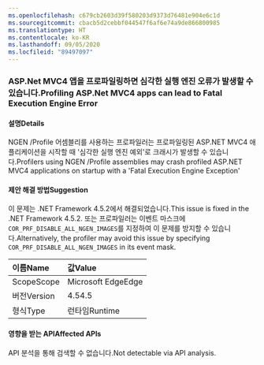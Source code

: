 ```yaml
---
ms.openlocfilehash: c679cb2603d39f580203d9373d76481e904e6c1d
ms.sourcegitcommit: cbacb5d2cebbf044547f6af6e74a9de866800985
ms.translationtype: HT
ms.contentlocale: ko-KR
ms.lasthandoff: 09/05/2020
ms.locfileid: "89497097"
---
```

### <a name="profiling-aspnet-mvc4-apps-can-lead-to-fatal-execution-engine-error"></a><span data-ttu-id="70ca4-101">ASP.Net MVC4 앱을 프로파일링하면 심각한 실행 엔진 오류가 발생할 수 있습니다.</span><span class="sxs-lookup"><span data-stu-id="70ca4-101">Profiling ASP.Net MVC4 apps can lead to Fatal Execution Engine Error</span></span>

#### <a name="details"></a><span data-ttu-id="70ca4-102">설명</span><span class="sxs-lookup"><span data-stu-id="70ca4-102">Details</span></span>

<span data-ttu-id="70ca4-103">NGEN /Profile 어셈블리를 사용하는 프로파일러는 프로파일링된 ASP.NET MVC4 애플리케이션을 시작할 때 '심각한 실행 엔진 예외'로 크래시가 발생할 수 있습니다.</span><span class="sxs-lookup"><span data-stu-id="70ca4-103">Profilers using NGEN /Profile assemblies may crash profiled ASP.NET MVC4 applications on startup with a 'Fatal Execution Engine Exception'</span></span>

#### <a name="suggestion"></a><span data-ttu-id="70ca4-104">제안 해결 방법</span><span class="sxs-lookup"><span data-stu-id="70ca4-104">Suggestion</span></span>

<span data-ttu-id="70ca4-105">이 문제는 .NET Framework 4.5.2에서 해결되었습니다.</span><span class="sxs-lookup"><span data-stu-id="70ca4-105">This issue is fixed in the .NET Framework 4.5.2.</span></span> <span data-ttu-id="70ca4-106">또는 프로파일러는 이벤트 마스크에 <code>COR_PRF_DISABLE_ALL_NGEN_IMAGES</code>를 지정하여 이 문제를 방지할 수 있습니다.</span><span class="sxs-lookup"><span data-stu-id="70ca4-106">Alternatively, the profiler may avoid this issue by specifying <code>COR_PRF_DISABLE_ALL_NGEN_IMAGES</code> in its event mask.</span></span>

| <span data-ttu-id="70ca4-107">이름</span><span class="sxs-lookup"><span data-stu-id="70ca4-107">Name</span></span>    | <span data-ttu-id="70ca4-108">값</span><span class="sxs-lookup"><span data-stu-id="70ca4-108">Value</span></span>       |
|:--------|:------------|
| <span data-ttu-id="70ca4-109">Scope</span><span class="sxs-lookup"><span data-stu-id="70ca4-109">Scope</span></span>   |<span data-ttu-id="70ca4-110">Microsoft Edge</span><span class="sxs-lookup"><span data-stu-id="70ca4-110">Edge</span></span>|
|<span data-ttu-id="70ca4-111">버전</span><span class="sxs-lookup"><span data-stu-id="70ca4-111">Version</span></span>|<span data-ttu-id="70ca4-112">4.5</span><span class="sxs-lookup"><span data-stu-id="70ca4-112">4.5</span></span>|
|<span data-ttu-id="70ca4-113">형식</span><span class="sxs-lookup"><span data-stu-id="70ca4-113">Type</span></span>|<span data-ttu-id="70ca4-114">런타임</span><span class="sxs-lookup"><span data-stu-id="70ca4-114">Runtime</span></span>|

#### <a name="affected-apis"></a><span data-ttu-id="70ca4-115">영향을 받는 API</span><span class="sxs-lookup"><span data-stu-id="70ca4-115">Affected APIs</span></span>

<span data-ttu-id="70ca4-116">API 분석을 통해 검색할 수 없습니다.</span><span class="sxs-lookup"><span data-stu-id="70ca4-116">Not detectable via API analysis.</span></span>

<!--

#### Affected APIs

Not detectable via API analysis.

-->
